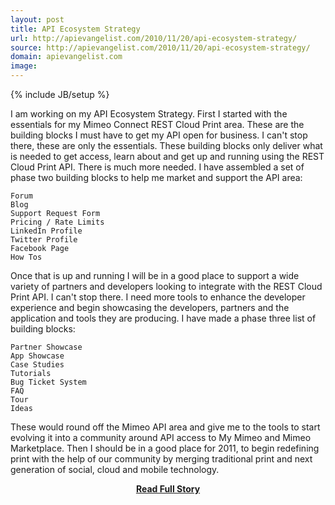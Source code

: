 ```yaml
---
layout: post
title: API Ecosystem Strategy
url: http://apievangelist.com/2010/11/20/api-ecosystem-strategy/
source: http://apievangelist.com/2010/11/20/api-ecosystem-strategy/
domain: apievangelist.com
image: 
---
```

{% include JB/setup %}<p>I am working on my API Ecosystem Strategy. First I started with the essentials for my Mimeo Connect REST Cloud Print area.  These are the building blocks I must have to get my API open for business.
I can't stop there, these are only the essentials.
These building blocks only deliver what is needed to get access, learn about and get up and running using the REST Cloud Print API.  There is much more needed.
I have assembled a set of phase two building blocks to help me market and support the API area:

	Forum
	Blog
	Support Request Form
	Pricing / Rate Limits
	LinkedIn Profile
	Twitter Profile
	Facebook Page
	How Tos

Once that is up and running I will be in a good place to support a wide variety of partners and developers looking to integrate with the REST Cloud Print API.
I can't stop there.  I need more tools to enhance the developer experience and begin showcasing the developers, partners and the application and tools they are producing.
I have made a phase three list of building blocks:

	Partner Showcase
	App Showcase
	Case Studies
	Tutorials
	Bug Ticket System
	FAQ
	Tour
	Ideas

These would round off the Mimeo API area and give me to the tools to start evolving it into a community around API access to My Mimeo and Mimeo Marketplace.
Then I should be in a good place for 2011, to begin redefining print with the help of our community by merging traditional print and next generation of social, cloud and mobile technology.</p>
<center><p><a href="http://apievangelist.com/2010/11/20/api-ecosystem-strategy/" style='padding:25px; font-sze:18px; font-weight: bold;'>Read Full Story</a></p></center>
